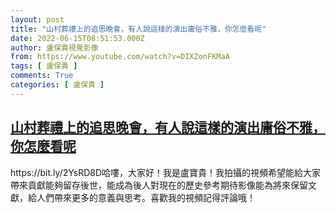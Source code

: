 ```yaml
---
layout: post
title: "山村葬禮上的追思晚會，有人說這樣的演出庸俗不雅，你怎麼看呢"
date: 2022-06-15T08:51:53.000Z
author: 盧保貴視覺影像
from: https://www.youtube.com/watch?v=DIXZonFKMaA
tags: [ 盧保貴 ]
comments: True
categories: [ 盧保貴 ]
---
```

<!--1655283113000-->
[山村葬禮上的追思晚會，有人說這樣的演出庸俗不雅，你怎麼看呢](https://www.youtube.com/watch?v=DIXZonFKMaA)
------

<div>
https://bit.ly/2YsRD8D哈嘍，大家好！我是盧寶貴！我拍攝的視頻希望能給大家帶來貢獻能夠留存後世，能成為後人對現在的歷史參考期待影像能為將來保留文獻，給人們帶來更多的意義與思考。喜歡我的視頻記得評論哦！
</div>

